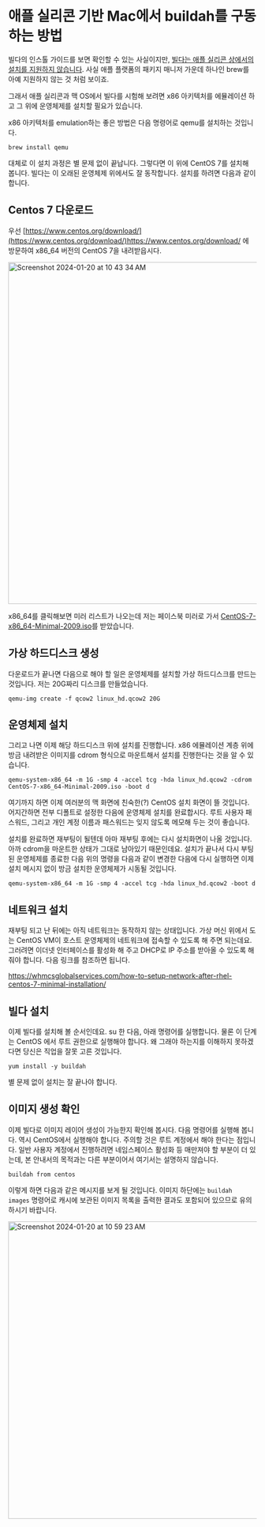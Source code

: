 # 애플 실리콘 기반 Mac에서 buildah를 구동하는 방법

빌다의 인스톨 가이드를 보면 확인할 수 있는 사실이지만, [빌다는 애플 실리콘 상에서의 설치를 지원하지 않습니다](https://github.com/containers/buildah/blob/main/install.md). 
사실 애플 플랫폼의 패키지 매니저 가운데 하나인 brew를 아예 지원하지 않는 것 처럼 보이죠. 

그래서 애플 실리콘과 맥 OS에서 빌다를 시험해 보려면 x86 아키텍처를 에뮬레이션 하고 그 위에 운영체제를 설치할 필요가 있습니다. 

x86 아키텍처를 emulation하는 좋은 방법은 다음 명령어로 qemu를 설치하는 것입니다.

```
brew install qemu
```

대체로 이 설치 과정은 별 문제 없이 끝납니다. 그렇다면 이 위에 CentOS 7를 설치해 봅니다. 빌다는 이 오래된 운영체제 위에서도 잘 동작합니다. 설치를 하려면 다음과 같이 합니다.

## Centos 7 다운로드

우선 [https://www.centos.org/download/](https://www.centos.org/download/)https://www.centos.org/download/ 에 방문하여 x86_64 버전의 CentOS 7을 내려받읍시다. 

<img width="692" alt="Screenshot 2024-01-20 at 10 43 34 AM" src="https://github.com/bjlee72/devops/assets/4746751/c7e02312-a8e7-43d5-b2a8-267cb0644c55">

x86_64를 클릭해보면 미러 리스트가 나오는데 저는 페이스북 미러로 가서 [CentOS-7-x86_64-Minimal-2009.iso](https://mirror.facebook.net/centos/7.9.2009/isos/x86_64/CentOS-7-x86_64-Minimal-2009.iso)를 받았습니다. 

## 가상 하드디스크 생성

다운로드가 끝나면 다음으로 해야 할 일은 운영체제를 설치할 가상 하드디스크를 만드는 것입니다. 저는 20G짜리 디스크를 만들었습니다.

```
qemu-img create -f qcow2 linux_hd.qcow2 20G
```

## 운영체제 설치

그리고 나면 이제 해당 하드디스크 위에 설치를 진행합니다. x86 에뮬레이션 계층 위에 방금 내려받은 이미지를 cdrom 형식으로 마운트해서 설치를 진행한다는 것을 알 수 있습니다. 

```
qemu-system-x86_64 -m 1G -smp 4 -accel tcg -hda linux_hd.qcow2 -cdrom CentOS-7-x86_64-Minimal-2009.iso -boot d
```

여기까지 하면 이제 여러분의 맥 화면에 친숙한(?) CentOS 설치 화면이 뜰 것입니다. 어지간하면 전부 디폴트로 설정한 다음에 운영체제 설치를 완료합시다. 
루트 사용자 패스워드, 그리고 개인 계정 이름과 패스워드는 잊지 않도록 메모해 두는 것이 좋습니다.

설치를 완료하면 재부팅이 될텐데 아마 재부팅 후에는 다시 설치화면이 나올 것입니다. 아까 cdrom을 마운트한 상태가 그대로 남아있기 때문인데요. 
설치가 끝나서 다시 부팅된 운영체제를 종료한 다음 위의 명령을 다음과 같이 변경한 다음에 다시 실행하면 이제 설치 메시지 없이 방금 설치한 운영체제가 시동될 것입니다.

```
qemu-system-x86_64 -m 1G -smp 4 -accel tcg -hda linux_hd.qcow2 -boot d
```

## 네트워크 설치

재부팅 되고 난 뒤에는 아직 네트워크는 동작하지 않는 상태입니다. 가상 머신 위에서 도는 CentOS VM이 호스트 운영체제의 네트워크에 접속할 수 있도록 해 주면 되는데요.
그러려면 이더넷 인터페이스를 활성화 해 주고 DHCP로 IP 주소를 받아올 수 있도록 해 줘야 합니다. 다음 링크를 참조하면 됩니다. 

[https://whmcsglobalservices.com/how-to-setup-network-after-rhel-centos-7-minimal-installation/
](https://whmcsglobalservices.com/how-to-setup-network-after-rhel-centos-7-minimal-installation/)

## 빌다 설치

이제 빌다를 설치해 볼 순서인데요. su 한 다음, 아래 명령어를 실행합니다. 물론 이 단계는 CentOS 에서 루트 권한으로 실행해야 합니다.
왜 그래야 하는지를 이해하지 못하겠다면 당신은 직업을 잘못 고른 것입니다.

```
yum install -y buildah
```

별 문제 없이 설치는 잘 끝나야 합니다.

## 이미지 생성 확인

이제 빌다로 이미지 레이어 생성이 가능한지 확인해 봅시다. 다음 명령어를 실행해 봅니다. 역시 CentOS에서 실행해야 합니다. 
주의할 것은 루트 계정에서 해야 한다는 점입니다. 일반 사용자 계정에서 진행하려면 네임스페이스 활성화 등 매만져야 할 부분이 더 있는데,
본 안내서의 목적과는 다른 부분이어서 여기서는 설명하지 않습니다.

```
buildah from centos
```

이렇게 하면 다음과 같은 메시지를 보게 될 것입니다. 이미지 하단에는 `buildah images` 명령어로 캐시에 보관된 이미지 목록을 출력한 결과도 포함되어 있으므로 유의하시기 바랍니다. 

<img width="602" alt="Screenshot 2024-01-20 at 10 59 23 AM" src="https://github.com/bjlee72/devops/assets/4746751/ce6d7e53-e3c2-4773-9116-a9063a466a8e">

